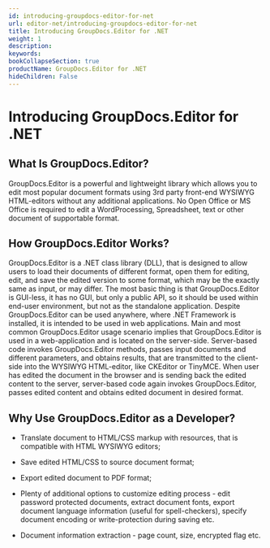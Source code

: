 ```yaml
---
id: introducing-groupdocs-editor-for-net
url: editor-net/introducing-groupdocs-editor-for-net
title: Introducing GroupDocs.Editor for .NET
weight: 1
description: 
keywords: 
bookCollapseSection: true
productName: GroupDocs.Editor for .NET
hideChildren: False
---
```


# Introducing GroupDocs.Editor for .NET

## What Is GroupDocs.Editor?

GroupDocs.Editor is a powerful and lightweight library which allows you to edit most popular document formats using 3rd party front-end WYSIWYG HTML-editors without any additional applications. No Open Office or MS Office is required to edit a WordProcessing, Spreadsheet, text or other document of supportable format.

## How GroupDocs.Editor Works?

GroupDocs.Editor is a .NET class library (DLL), that is designed to allow users to load their documents of different format, open them for editing, edit, and save the edited version to some format, which may be the exactly same as input, or may differ. The most basic thing is that GroupDocs.Editor is GUI-less, it has no GUI, but only a public API, so it should be used within end-user environment, but not as the standalone application. Despite GroupDocs.Editor can be used anywhere, where .NET Framework is installed, it is intended to be used in web applications. Main and most common GroupDocs.Editor usage scenario implies that GroupDocs.Editor is used in a web-application and is located on the server-side. Server-based code invokes GroupDocs.Editor methods, passes input documents and different parameters, and obtains results, that are transmitted to the client-side into the WYSIWYG HTML-editor, like CKEditor or TinyMCE. When user has edited the document in the browser and is sending back the edited content to the server, server-based code again invokes GroupDocs.Editor, passes edited content and obtains edited document in desired format.

## Why Use GroupDocs.Editor as a Developer?

*   Translate document to HTML/CSS markup with resources, that is compatible with HTML WYSIWYG editors;
    
*   Save edited HTML/CSS to source document format;
    
*   Export edited document to PDF format;
    
*   Plenty of additional options to customize editing process - edit password protected documents, extract document fonts, export document language information (useful for spell-checkers), specify document encoding or write-protection during saving etc.
    
*   Document information extraction - page count, size, encrypted flag etc.
